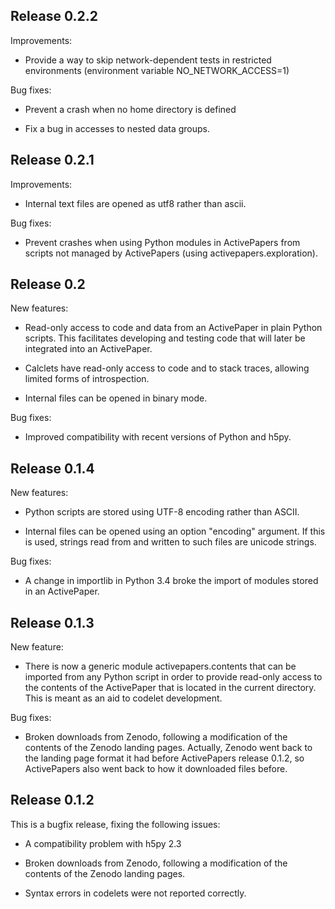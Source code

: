Release 0.2.2
-------------

Improvements:

 - Provide a way to skip network-dependent
   tests in restricted environments
   (environment variable NO_NETWORK_ACCESS=1)

Bug fixes:

 - Prevent a crash when no home directory is defined

 - Fix a bug in accesses to nested data groups.

Release 0.2.1
-------------

Improvements:

 - Internal text files are opened as utf8 rather than ascii.

Bug fixes:

 - Prevent crashes when using Python modules in ActivePapers
   from scripts not managed by ActivePapers (using activepapers.exploration).

Release 0.2
-----------

New features:

 - Read-only access to code and data from an ActivePaper in plain
   Python scripts. This facilitates developing and testing code
   that will later be integrated into an ActivePaper.

 - Calclets have read-only access to code and to stack traces,
   allowing limited forms of introspection.

 - Internal files can be opened in binary mode.

Bug fixes:

 - Improved compatibility with recent versions of Python and h5py.

Release 0.1.4
-------------

New features:

  - Python scripts are stored using UTF-8 encoding rather than ASCII.

  - Internal files can be opened using an option "encoding" argument.
    If this is used, strings read from and written to such files
    are unicode strings.

Bug fixes:

 - A change in importlib in Python 3.4 broke the import of modules
   stored in an ActivePaper.

Release 0.1.3
-------------

New feature:

 - There is now a generic module activepapers.contents that can be
   imported from any Python script in order to provide read-only
   access to the contents of the ActivePaper that is located in the
   current directory. This is meant as an aid to codelet development.

Bug fixes:

 - Broken downloads from Zenodo, following a modification of the contents
   of the Zenodo landing pages. Actually, Zenodo went back to the
   landing page format it had before ActivePapers release 0.1.2,
   so ActivePapers also went back to how it downloaded files before.


Release 0.1.2
-------------

This is a bugfix release, fixing the following issues:

 - A compatibility problem with h5py 2.3

 - Broken downloads from Zenodo, following a modification of the contents
   of the Zenodo landing pages.

 - Syntax errors in codelets were not reported correctly.

